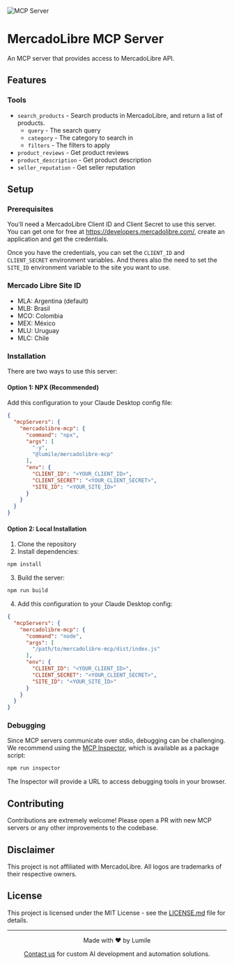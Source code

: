![](https://badge.mcpx.dev?type=server 'MCP Server')
# MercadoLibre MCP Server

An MCP server that provides access to MercadoLibre API.

## Features

### Tools
- `search_products` - Search products in MercadoLibre, and return a list of products.
  - `query` - The search query
  - `category` - The category to search in
  - `filters` - The filters to apply
- `product_reviews` - Get product reviews
- `product_description` - Get product description
- `seller_reputation` - Get seller reputation

## Setup

### Prerequisites

You'll need a MercadoLibre Client ID and Client Secret to use this server.  You can get one for free at https://developers.mercadolibre.com/, create an application and get the credentials.

Once you have the credentials, you can set the `CLIENT_ID` and `CLIENT_SECRET` environment variables.  And theres also the need to set the `SITE_ID` environment variable to the site you want to use.

### Mercado Libre Site ID
- MLA: Argentina (default)
- MLB: Brasil
- MCO: Colombia
- MEX: México
- MLU: Uruguay
- MLC: Chile

### Installation

There are two ways to use this server:

#### Option 1: NPX (Recommended)
Add this configuration to your Claude Desktop config file:

```json
{
  "mcpServers": {
    "mercadolibre-mcp": {
      "command": "npx",
      "args": [
        "-y",
        "@lumile/mercadolibre-mcp"
      ],
      "env": {
        "CLIENT_ID": "<YOUR_CLIENT_ID>",
        "CLIENT_SECRET": "<YOUR_CLIENT_SECRET>",
        "SITE_ID": "<YOUR_SITE_ID>"
      }
    }
  }
}
```
#### Option 2: Local Installation
1. Clone the repository
2. Install dependencies:
```bash
npm install
```

3. Build the server:
```bash
npm run build
```

4. Add this configuration to your Claude Desktop config:
```json
{
  "mcpServers": {
    "mercadolibre-mcp": {
      "command": "node",
      "args": [
        "/path/to/mercadolibre-mcp/dist/index.js"
      ],
      "env": {
        "CLIENT_ID": "<YOUR_CLIENT_ID>",
        "CLIENT_SECRET": "<YOUR_CLIENT_SECRET>",
        "SITE_ID": "<YOUR_SITE_ID>"
      }
    }
  }
}
```

### Debugging

Since MCP servers communicate over stdio, debugging can be challenging. We recommend using the [MCP Inspector](https://github.com/modelcontextprotocol/inspector), which is available as a package script:

```bash
npm run inspector
```

The Inspector will provide a URL to access debugging tools in your browser.

## Contributing

Contributions are extremely welcome! Please open a PR with new MCP servers or any other improvements to the codebase.

## Disclaimer

This project is not affiliated with MercadoLibre. All logos are trademarks of their respective owners.

## License

This project is licensed under the MIT License - see the [LICENSE.md](LICENSE.md) file for details.

------

<p align="center">
Made with ❤️ by Lumile
</p>

<p align="center">
<a href="https://www.lumile.com.ar">Contact us</a> for custom AI development and automation solutions.
</p>
